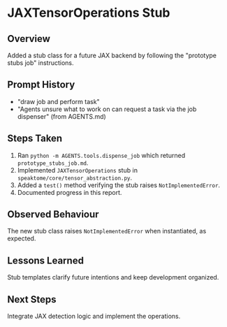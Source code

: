 # JAXTensorOperations Stub

## Overview
Added a stub class for a future JAX backend by following the "prototype stubs job" instructions.

## Prompt History
- "draw job and perform task"
- "Agents unsure what to work on can request a task via the job dispenser" (from AGENTS.md)

## Steps Taken
1. Ran `python -m AGENTS.tools.dispense_job` which returned `prototype_stubs_job.md`.
2. Implemented `JAXTensorOperations` stub in `speaktome/core/tensor_abstraction.py`.
3. Added a `test()` method verifying the stub raises `NotImplementedError`.
4. Documented progress in this report.

## Observed Behaviour
The new stub class raises `NotImplementedError` when instantiated, as expected.

## Lessons Learned
Stub templates clarify future intentions and keep development organized.

## Next Steps
Integrate JAX detection logic and implement the operations.
